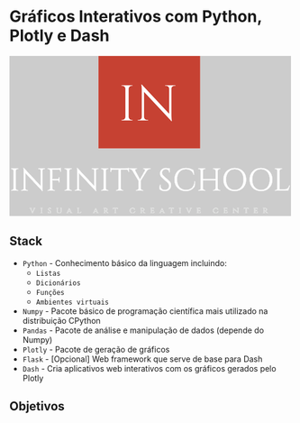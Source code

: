 # Gráficos Interativos com Python, Plotly e Dash

<img src=" ./figs/logo_visual_header.png" >



## Stack

* `Python` - Conhecimento básico da linguagem incluindo:
    * `Listas`
    * `Dicionários`
    * `Funções`
    * `Ambientes virtuais`
* `Numpy` - Pacote básico de programação científica mais utilizado na distribuição CPython
* `Pandas` - Pacote de análise e manipulação de dados (depende do Numpy)
* `Plotly` - Pacote de geração de gráficos 
* `Flask` - [Opcional] Web framework que serve de base para Dash
* `Dash` - Cria aplicativos web interativos com os gráficos gerados pelo Plotly

## Objetivos



